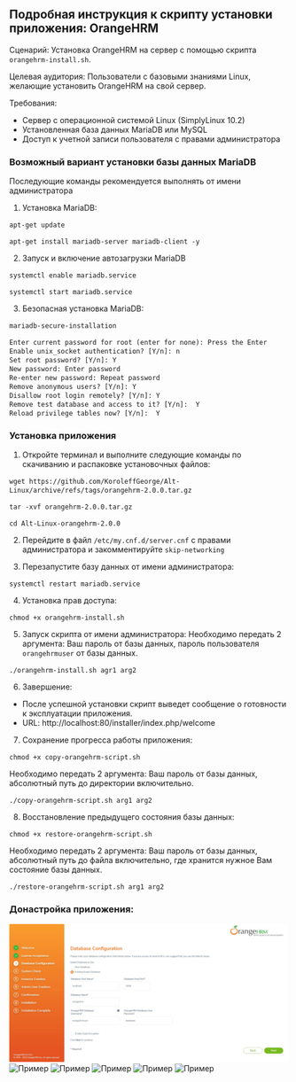 ## Подробная инструкция к скрипту установки приложения: OrangeHRM
Сценарий: Установка OrangeHRM на сервер с помощью скрипта `orangehrm-install.sh`.

Целевая аудитория: Пользователи с базовыми знаниями Linux, желающие установить OrangeHRM на свой сервер.

Требования:

* Сервер с операционной системой Linux (SimplyLinux 10.2)
* Установленная база данных MariaDB или MySQL
* Доступ к учетной записи пользователя с правами администратора

### Возможный вариант установки базы данных MariaDB
Последующие команды рекомендуется выполнять от имени администратора

1. Установка MariaDB:
```
apt-get update
```
```
apt-get install mariadb-server mariadb-client -y
```

2. Запуск и включение автозагрузки MariaDB
```
systemctl enable mariadb.service
```
```
systemctl start mariadb.service
```

3. Безопасная установка MariaDB:
```
mariadb-secure-installation
```

```
Enter current password for root (enter for none): Press the Enter
Enable unix_socket authentication? [Y/n]: n
Set root password? [Y/n]: Y
New password: Enter password
Re-enter new password: Repeat password
Remove anonymous users? [Y/n]: Y
Disallow root login remotely? [Y/n]: Y
Remove test database and access to it? [Y/n]:  Y
Reload privilege tables now? [Y/n]:  Y
```

### Установка приложения

1. Откройте терминал и выполните следующие команды по скачиванию и распаковке установочных файлов:
```
wget https://github.com/KoroleffGeorge/Alt-Linux/archive/refs/tags/orangehrm-2.0.0.tar.gz
```
```
tar -xvf orangehrm-2.0.0.tar.gz
```
```
cd Alt-Linux-orangehrm-2.0.0
```

2. Перейдите в файл `/etc/my.cnf.d/server.cnf` с правами администратора и закомментируйте `skip-networking`

3. Перезапустите базу данных от имени администратора:
```
systemctl restart mariadb.service
```

4. Установка прав доступа:
```
chmod +x orangehrm-install.sh
```

5. Запуск скрипта от имени администратора:
Необходимо передать 2 аргумента: Ваш пароль от базы данных, пароль пользователя `orangehrmuser` от базы данных.
```
./orangehrm-install.sh agr1 arg2
```

6. Завершение:
* После успешной установки скрипт выведет сообщение о готовности к эксплуатации приложения.
* URL: http://localhost:80/installer/index.php/welcome

7. Сохранение прогресса работы приложения:
```
chmod +x copy-orangehrm-script.sh
```
Необходимо передать 2 аргумента: Ваш пароль от базы данных, абсолютный путь до директории включительно.
```
./copy-orangehrm-script.sh arg1 arg2
```

8. Восстановление предыдущего состояния базы данных:
```
chmod +x restore-orangehrm-script.sh
```
Необходимо передать 2 аргумента: Ваш пароль от базы данных, абсолютный путь до файла включительно, где хранится нужное Вам состояние базы данных.
```
./restore-orangehrm-script.sh arg1 arg2
```

### Донастройка приложения:
![Пример](/orangehrm/screenshots/orangehrm1.jpg)
![Пример](/screenshots/orangehrm2.jpg)
![Пример](/screenshots/orangehrm3.jpg)
![Пример](/screenshots/orangehrm4.jpg)
![Пример](/screenshots/orangehrm5.jpg)
![Пример](/screenshots/orangehrm6.jpg)

